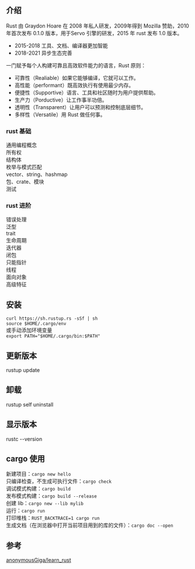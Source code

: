 ## 介绍
Rust 由 Graydon Hoare 在 2008 年私人研发，2009年得到 Mozilla 赞助，2010年首次发布 0.1.0 版本，用于Servo 引擎的研发，2015 年 rust 发布 1.0 版本。 
* 2015-2018 工具、文档、编译器更加智能  
* 2018-2021 异步生态完善  

一门赋予每个人构建可靠且高效软件能力的语言，Rust 原则：
* 可靠性（Realiable）如果它能够编译，它就可以工作。
* 高性能（performant）既高效执行有使用最少内存。
* 便捷性（Supportive）语言、工具和社区随时为用户提供帮助。
* 生产力（Porductive）让工作事半功倍。
* 透明性（Transparent）让用户可以预测和控制底层细节。
* 多样性（Versatile）用 Rust 做任何事。


### rust 基础
通用编程概念  
所有权  
结构体  
枚举与模式匹配  
vector、string、hashmap  
包、crate、模块  
测试  

### rust 进阶
错误处理  
泛型  
trait  
生命周期  
迭代器  
闭包  
只能指针  
线程  
面向对象  
高级特征  

## 安装
`curl https://sh.rustup.rs -sSf | sh`  
`source $HOME/.cargo/env`  
或手动添加环境变量  
`export PATH="$HOME/.cargo/bin:$PATH"`  

## 更新版本
rustup update

## 卸载
rustup self uninstall

## 显示版本
rustc --version

## cargo 使用
新建项目：`cargo new hello`  
只编译检查，不生成可执行文件：`cargo check`  
调试模式构建：`cargo build`  
发布模式构建：`cargo build --release`  
创建 lib：`cargo new --lib mylib`  
运行：`cargo run`  
打印堆栈：`RUST_BACKTRACE=1 cargo run`  
生成文档（在浏览器中打开当前项目用到的库的文件）：`cargo doc --open`

## 参考
[anonymousGiga/learn_rust](https://github.com/anonymousGiga/learn_rust)
